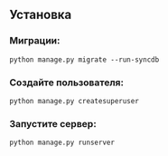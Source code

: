 ## Установка
### Миграции:

```python manage.py migrate --run-syncdb```

### Создайте пользователя:

```python manage.py createsuperuser```

### Запустите сервер:

```python manage.py runserver```

